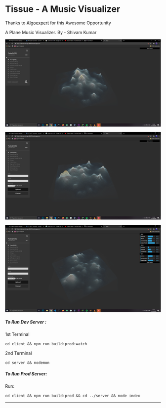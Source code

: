# Tissue - A Music Visualizer
Thanks to [Algoexpert](https://algoexpert.io) for this Awesome Opportunity 

A Plane Music Visualizer.
By - Shivam Kumar

![Home](/images/home.png?raw=true "home")

![Upload](/images/upload.png?raw=true "upload")

![Customize](/images/customize.png?raw=true "custom")


##### To Run Dev Server :

1st Terminal

```
cd client && npm run build:prod:watch
```

2nd Terminal
```
cd server && nodemon
```
##### To Run Prod Server:

Run:
```
cd client && npm run build:prod && cd ../server && node index
```

---

